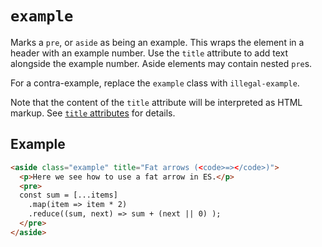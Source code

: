 # `example`

Marks a `pre`, or `aside` as being an example. This wraps the element in a header with an example number. Use the `title` attribute to add text alongside the example number. Aside elements may contain nested `pre`s.

For a contra-example, replace the `example` class with `illegal-example`.

Note that the content of the `title` attribute will be interpreted as HTML markup. See [`title` attributes](title-attributes) for details.

## Example

```html
<aside class="example" title="Fat arrows (<code>=></code>)">
  <p>Here we see how to use a fat arrow in ES.</p>
  <pre>
  const sum = [...items]
    .map(item => item * 2)
    .reduce((sum, next) => sum + (next || 0) );
  </pre>
</aside>
```
